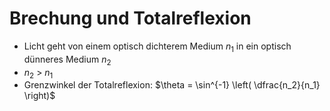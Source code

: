 # Brechung und Totalreflexion
- Licht geht von einem optisch dichterem Medium $n_1$ in ein optisch dünneres Medium $n_2$
- $n_2$ > $n_1$
- Grenzwinkel der Totalreflexion: $\theta = \sin^{-1} \left( \dfrac{n_2}{n_1} \right)$
